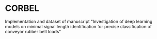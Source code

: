 # CORBEL
Implementation and dataset of manuscript "Investigation of deep learning models on minimal signal length identification for precise classification of conveyor rubber belt loads"
